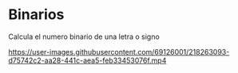 # Binarios
Calcula el numero binario de una letra o signo


https://user-images.githubusercontent.com/69126001/218263093-d75742c2-aa28-441c-aea5-feb33453076f.mp4

